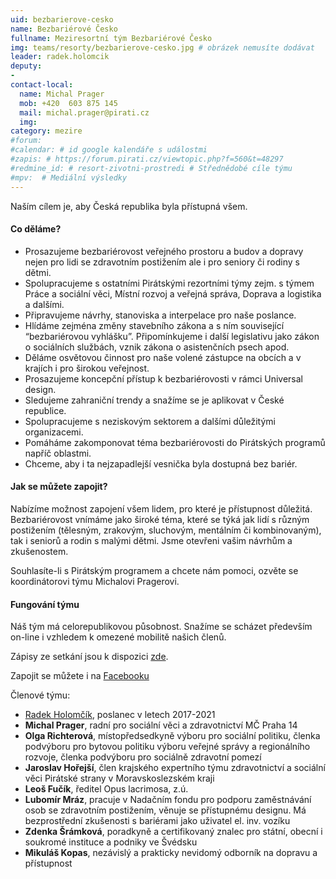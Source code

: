 ```yaml
---
uid: bezbarierove-cesko 
name: Bezbariérové Česko
fullname: Meziresortní tým Bezbariérové Česko
img: teams/resorty/bezbarierove-cesko.jpg # obrázek nemusíte dodávat
leader: radek.holomcik 
deputy:
- 
contact-local:
  name: Michal Prager 
  mob: +420  603 875 145
  mail: michal.prager@pirati.cz
  img: 
category: mezire
#forum:
#calendar: # id google kalendáře s událostmi
#zapis: # https://forum.pirati.cz/viewtopic.php?f=560&t=48297
#redmine_id: # resort-zivotni-prostredi # Střednědobé cíle týmu
#mpv:  # Mediální výsledky
---
```



Naším cílem je, aby Česká republika byla přístupná všem.

#### Co děláme?

* Prosazujeme bezbariérovost veřejného prostoru a budov a dopravy nejen pro lidi se zdravotním postižením ale i pro seniory či rodiny s dětmi. 
* Spolupracujeme s ostatními Pirátskými rezortními týmy zejm. s týmem Práce a sociální věci, Místní rozvoj a veřejná správa, Doprava a logistika a dalšími.
* Připravujeme návrhy, stanoviska a interpelace pro naše poslance. 
* Hlídáme zejména změny stavebního zákona a s ním související “bezbariérovou vyhlášku”. Připomínkujeme i další legislativu jako zákon o sociálních službách, vznik zákona o asistenčních psech apod.
* Děláme osvětovou činnost pro naše volené zástupce na obcích a v krajích i pro širokou veřejnost.
* Prosazujeme koncepční přístup k bezbariérovosti v rámci Universal design.
* Sledujeme zahraniční trendy a snažíme se je aplikovat v České republice.
* Spolupracujeme s neziskovým sektorem a dalšími důležitými organizacemi.
* Pomáháme zakomponovat téma bezbariérovosti do Pirátských programů napříč oblastmi.
* Chceme, aby i ta nejzapadlejší vesnička byla dostupná bez bariér.

#### Jak se můžete zapojit?

Nabízíme možnost zapojení všem lidem, pro které je přístupnost důležitá. Bezbariérovost vnímáme jako široké téma, které se týká jak lidí s různým postižením (tělesným, zrakovým, sluchovým, mentálním či kombinovaným), tak i seniorů a rodin s malými dětmi. Jsme otevřeni vašim návrhům a zkušenostem.

Souhlasíte-li s Pirátským programem a chcete nám pomoci, ozvěte se koordinátorovi týmu Michalovi Pragerovi.

#### Fungování týmu

Náš tým má celorepublikovou působnost. Snažíme se scházet především on-line i vzhledem k omezené mobilitě našich členů.

Zápisy ze setkání jsou k dispozici [zde](https://drive.google.com/drive/u/0/folders/1z1MdRpVUYxEG4oGqYpH0b3Az1kP3eFwE).

Zapojit se můžete i na [Facebooku](https://www.facebook.com/groups/307431460064326)

Členové týmu:

* [Radek Holomčík](/lide/radek-holomcik/), poslanec v letech 2017-2021
* **Michal Prager**, radní pro sociální věci a zdravotnictví MČ Praha 14
* **Olga Richterová**, místopředsedkyně výboru pro sociální politiku, členka podvýboru pro bytovou politiku výboru veřejné správy a regionálního rozvoje, členka podvýboru pro sociálně zdravotní pomezí
* **Jaroslav Hořejší**, člen krajského expertního týmu zdravotnictví a sociální věci Pirátské strany v Moravskoslezském kraji
* **Leoš Fučík**, ředitel Opus lacrimosa, z.ú.
* **Lubomír Mráz**, pracuje v Nadačním fondu pro podporu zaměstnávání osob se zdravotním postižením, věnuje se přístupnému designu. Má bezprostřední zkušenosti s bariérami jako uživatel el. inv. vozíku
* **Zdenka Šrámková**, poradkyně a certifikovaný znalec pro státní, obecní i soukromé instituce a podniky ve Švédsku
* **Mikuláš Kopas**, nezávislý a prakticky nevidomý odborník na dopravu a přístupnost


